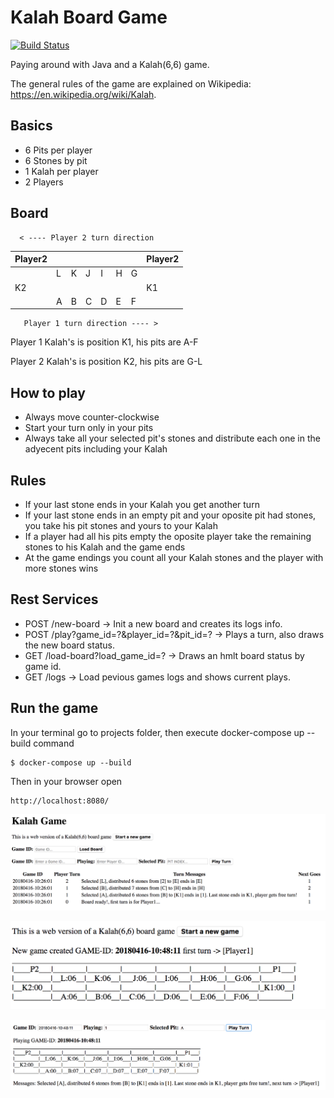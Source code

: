 # Kalah Board Game
[![Build Status](https://travis-ci.org/twogg-git/ci-teamcity.svg?branch=master)](https://travis-ci.org/twogg-git/ci-teamcity)

Paying around with Java and a Kalah(6,6) game.

The general rules of the game are explained on Wikipedia: https://en.wikipedia.org/wiki/Kalah. 

## Basics

- 6 Pits per player
- 6 Stones by pit
- 1 Kalah per player
- 2 Players

## Board
      < ---- Player 2 turn direction       
| Player2 |   |   |   |   |   |   | Player2 |
|---------|---|---|---|---|---|---|---------|
|         | L | K | J | I | H | G |         |
|   K2    |   |   |   |   |   |   |   K1    |
|         | A | B | C | D | E | F |         |
       Player 1 turn direction ---- >

Player 1 Kalah's is position K1, his pits are A-F

Player 2 Kalah's is position K2, his pits are G-L

## How to play

- Always move counter-clockwise
- Start your turn only in your pits
- Always take all your selected pit's stones and distribute each one in the adyecent pits including your Kalah


## Rules

- If your last stone ends in your Kalah you get another turn
- If your last stone ends in an empty pit and your oposite pit had stones, you take his pit stones and yours to your Kalah 
- If a player had all his pits empty the oposite player take the remaining stones to his Kalah and the game ends
- At the game endings you count all your Kalah stones and the player with more stones wins

## Rest Services

- POST /new-board -> Init a new board and creates its logs info.
- POST /play?game_id=?&player_id=?&pit_id=? -> Plays a turn, also draws the new board status.  
- GET  /load-board?load_game_id=? -> Draws an hmlt board status by game id.
- GET  /logs -> Load pevious games logs and shows current plays.

## Run the game

In your terminal go to projects folder, then execute docker-compose up --build command 
```ssh
$ docker-compose up --build
```

Then in your browser open
```ssh
http://localhost:8080/
```
![logs](imgs/logs.png)

![new board](imgs/new_board.png)

![load game](imgs/load_game.png)
